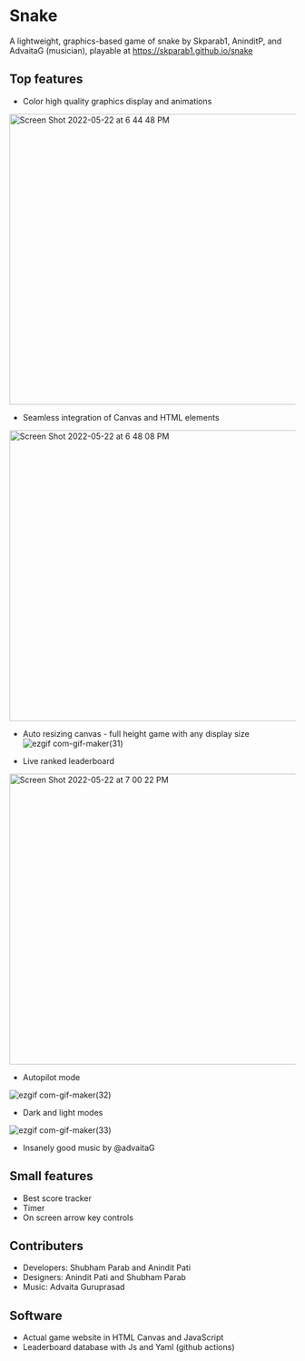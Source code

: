 # Snake
 A lightweight, graphics-based game of snake by Skparab1, AninditP, and AdvaitaG (musician), playable at https://skparab1.github.io/snake
 
## Top features
- Color high quality graphics display and animations
<img width="512" alt="Screen Shot 2022-05-22 at 6 44 48 PM" src="https://user-images.githubusercontent.com/71990977/169728020-c3d214a8-010b-46c9-90b3-0f07517d2885.png">

- Seamless integration of Canvas and HTML elements
<img width="512" alt="Screen Shot 2022-05-22 at 6 48 08 PM" src="https://user-images.githubusercontent.com/71990977/169728626-3c7a2ce1-972f-49e2-aa3f-f2e558ee1add.png">

- Auto resizing canvas - full height game with any display size
![ezgif com-gif-maker(31)](https://user-images.githubusercontent.com/71990977/169729074-acca5788-f2fb-42a5-bc32-9a0c54a268db.gif)

- Live ranked leaderboard
<img width="512" alt="Screen Shot 2022-05-22 at 7 00 22 PM" src="https://user-images.githubusercontent.com/71990977/169729400-46f03ff1-a43e-48dc-8e83-4eb55f602ee6.png">

- Autopilot mode

![ezgif com-gif-maker(32)](https://user-images.githubusercontent.com/71990977/169730179-08b9f20f-6f48-45e9-b2a8-860a8f5e7ed5.gif)

- Dark and light modes

![ezgif com-gif-maker(33)](https://user-images.githubusercontent.com/71990977/169731168-da64d333-b414-4a40-9242-a5b0c0b92121.gif)

- Insanely good music by @advaitaG

## Small features
- Best score tracker
- Timer
- On screen arrow key controls

## Contributers
- Developers: Shubham Parab and Anindit Pati
- Designers: Anindit Pati and Shubham Parab
- Music: Advaita Guruprasad

## Software
- Actual game website in HTML Canvas and JavaScript
- Leaderboard database with Js and Yaml (github actions)
